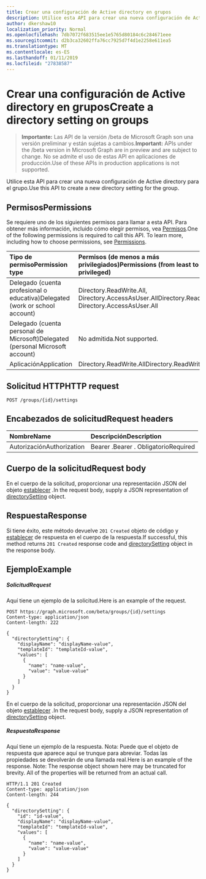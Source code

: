 ```yaml
---
title: Crear una configuración de Active directory en grupos
description: Utilice esta API para crear una nueva configuración de Active directory para el grupo.
author: dkershaw10
localization_priority: Normal
ms.openlocfilehash: 7db7072f683515ee1e5765d80184c6c284671eee
ms.sourcegitcommit: d2b3ca32602ffa76cc7925d7f4d1e2258e611ea5
ms.translationtype: MT
ms.contentlocale: es-ES
ms.lasthandoff: 01/11/2019
ms.locfileid: "27838587"
---
```

# <a name="create-a-directory-setting-on-groups"></a><span data-ttu-id="5d280-103">Crear una configuración de Active directory en grupos</span><span class="sxs-lookup"><span data-stu-id="5d280-103">Create a directory setting on groups</span></span>

> <span data-ttu-id="5d280-104">**Importante:** Las API de la versión /beta de Microsoft Graph son una versión preliminar y están sujetas a cambios.</span><span class="sxs-lookup"><span data-stu-id="5d280-104">**Important:** APIs under the /beta version in Microsoft Graph are in preview and are subject to change.</span></span> <span data-ttu-id="5d280-105">No se admite el uso de estas API en aplicaciones de producción.</span><span class="sxs-lookup"><span data-stu-id="5d280-105">Use of these APIs in production applications is not supported.</span></span>

<span data-ttu-id="5d280-106">Utilice esta API para crear una nueva configuración de Active directory para el grupo.</span><span class="sxs-lookup"><span data-stu-id="5d280-106">Use this API to create a new directory setting for the group.</span></span>
## <a name="permissions"></a><span data-ttu-id="5d280-107">Permisos</span><span class="sxs-lookup"><span data-stu-id="5d280-107">Permissions</span></span>
<span data-ttu-id="5d280-p102">Se requiere uno de los siguientes permisos para llamar a esta API. Para obtener más información, incluido cómo elegir permisos, vea [Permisos](/graph/permissions-reference).</span><span class="sxs-lookup"><span data-stu-id="5d280-p102">One of the following permissions is required to call this API. To learn more, including how to choose permissions, see [Permissions](/graph/permissions-reference).</span></span>

|<span data-ttu-id="5d280-110">Tipo de permiso</span><span class="sxs-lookup"><span data-stu-id="5d280-110">Permission type</span></span>      | <span data-ttu-id="5d280-111">Permisos (de menos a más privilegiados)</span><span class="sxs-lookup"><span data-stu-id="5d280-111">Permissions (from least to most privileged)</span></span>              |
|:--------------------|:---------------------------------------------------------|
|<span data-ttu-id="5d280-112">Delegado (cuenta profesional o educativa)</span><span class="sxs-lookup"><span data-stu-id="5d280-112">Delegated (work or school account)</span></span> | <span data-ttu-id="5d280-113">Directory.ReadWrite.All, Directory.AccessAsUser.All</span><span class="sxs-lookup"><span data-stu-id="5d280-113">Directory.ReadWrite.All, Directory.AccessAsUser.All</span></span>    |
|<span data-ttu-id="5d280-114">Delegado (cuenta personal de Microsoft)</span><span class="sxs-lookup"><span data-stu-id="5d280-114">Delegated (personal Microsoft account)</span></span> | <span data-ttu-id="5d280-115">No admitida.</span><span class="sxs-lookup"><span data-stu-id="5d280-115">Not supported.</span></span>    |
|<span data-ttu-id="5d280-116">Aplicación</span><span class="sxs-lookup"><span data-stu-id="5d280-116">Application</span></span> | <span data-ttu-id="5d280-117">Directory.ReadWrite.All</span><span class="sxs-lookup"><span data-stu-id="5d280-117">Directory.ReadWrite.All</span></span> |

## <a name="http-request"></a><span data-ttu-id="5d280-118">Solicitud HTTP</span><span class="sxs-lookup"><span data-stu-id="5d280-118">HTTP request</span></span>
<!-- { "blockType": "ignored" } -->
```http
POST /groups/{id}/settings
```
## <a name="request-headers"></a><span data-ttu-id="5d280-119">Encabezados de solicitud</span><span class="sxs-lookup"><span data-stu-id="5d280-119">Request headers</span></span>
| <span data-ttu-id="5d280-120">Nombre</span><span class="sxs-lookup"><span data-stu-id="5d280-120">Name</span></span>       | <span data-ttu-id="5d280-121">Descripción</span><span class="sxs-lookup"><span data-stu-id="5d280-121">Description</span></span>|
|:---------------|:----------|
| <span data-ttu-id="5d280-122">Autorización</span><span class="sxs-lookup"><span data-stu-id="5d280-122">Authorization</span></span>  | <span data-ttu-id="5d280-123">Bearer <token>.</span><span class="sxs-lookup"><span data-stu-id="5d280-123">Bearer <token>.</span></span> <span data-ttu-id="5d280-124">Obligatorio</span><span class="sxs-lookup"><span data-stu-id="5d280-124">Required</span></span>|

## <a name="request-body"></a><span data-ttu-id="5d280-125">Cuerpo de la solicitud</span><span class="sxs-lookup"><span data-stu-id="5d280-125">Request body</span></span>
<span data-ttu-id="5d280-126">En el cuerpo de la solicitud, proporcionar una representación JSON del objeto [establecer](../resources/directorysetting.md) .</span><span class="sxs-lookup"><span data-stu-id="5d280-126">In the request body, supply a JSON representation of [directorySetting](../resources/directorysetting.md) object.</span></span>

## <a name="response"></a><span data-ttu-id="5d280-127">Respuesta</span><span class="sxs-lookup"><span data-stu-id="5d280-127">Response</span></span>

<span data-ttu-id="5d280-128">Si tiene éxito, este método devuelve `201 Created` objeto de código y [establecer](../resources/directorysetting.md) de respuesta en el cuerpo de la respuesta.</span><span class="sxs-lookup"><span data-stu-id="5d280-128">If successful, this method returns `201 Created` response code and [directorySetting](../resources/directorysetting.md) object in the response body.</span></span>

## <a name="example"></a><span data-ttu-id="5d280-129">Ejemplo</span><span class="sxs-lookup"><span data-stu-id="5d280-129">Example</span></span>
##### <a name="request"></a><span data-ttu-id="5d280-130">Solicitud</span><span class="sxs-lookup"><span data-stu-id="5d280-130">Request</span></span>
<span data-ttu-id="5d280-131">Aquí tiene un ejemplo de la solicitud.</span><span class="sxs-lookup"><span data-stu-id="5d280-131">Here is an example of the request.</span></span>
<!-- {
  "blockType": "request",
  "name": "create_directorysetting_from_group"
}-->
```http
POST https://graph.microsoft.com/beta/groups/{id}/settings
Content-type: application/json
Content-length: 222

{
  "directorySetting": {
    "displayName": "displayName-value",
    "templateId": "templateId-value",
    "values": [
      {
        "name": "name-value",
        "value": "value-value"
      }
    ]
  }
}
```
<span data-ttu-id="5d280-132">En el cuerpo de la solicitud, proporcionar una representación JSON del objeto [establecer](../resources/directorysetting.md) .</span><span class="sxs-lookup"><span data-stu-id="5d280-132">In the request body, supply a JSON representation of [directorySetting](../resources/directorysetting.md) object.</span></span>
##### <a name="response"></a><span data-ttu-id="5d280-133">Respuesta</span><span class="sxs-lookup"><span data-stu-id="5d280-133">Response</span></span>
<span data-ttu-id="5d280-p104">Aquí tiene un ejemplo de la respuesta. Nota: Puede que el objeto de respuesta que aparece aquí se trunque para abreviar. Todas las propiedades se devolverán de una llamada real.</span><span class="sxs-lookup"><span data-stu-id="5d280-p104">Here is an example of the response. Note: The response object shown here may be truncated for brevity. All of the properties will be returned from an actual call.</span></span>
<!-- {
  "blockType": "response",
  "truncated": true,
  "@odata.type": "microsoft.graph.directorySetting"
} -->
```http
HTTP/1.1 201 Created
Content-type: application/json
Content-length: 244

{
  "directorySetting": {
    "id": "id-value",
    "displayName": "displayName-value",
    "templateId": "templateId-value",
    "values": [
      {
        "name": "name-value",
        "value": "value-value"
      }
    ]
  }
}
```

<!-- uuid: 8fcb5dbc-d5aa-4681-8e31-b001d5168d79
2015-10-25 14:57:30 UTC -->
<!-- {
  "type": "#page.annotation",
  "description": "Create directorySetting",
  "keywords": "",
  "section": "documentation",
  "tocPath": ""
}-->
